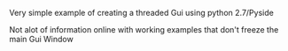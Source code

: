 Very simple example of creating a threaded Gui using python 2.7/Pyside

Not alot of information online with working examples that don't freeze the main Gui Window
